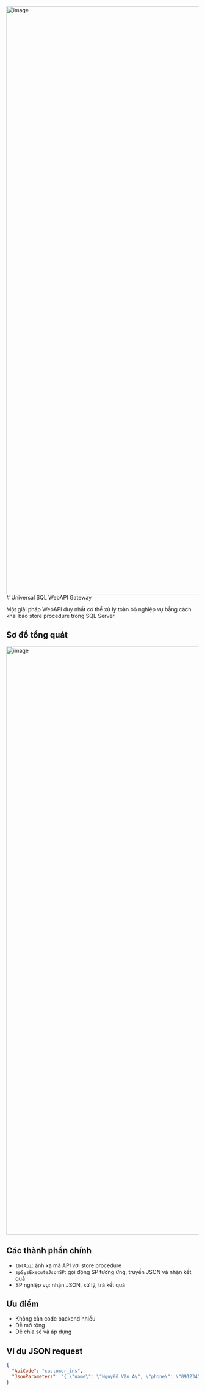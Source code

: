 <img width="1024" height="1536" alt="image" src="https://github.com/user-attachments/assets/c41e33a4-aaeb-46da-9ee9-7f5a06de2e64" /># Universal SQL WebAPI Gateway

Một giải pháp WebAPI duy nhất có thể xử lý toàn bộ nghiệp vụ bằng cách khai báo store procedure trong SQL Server.

## Sơ đồ tổng quát

<img width="1024" height="1536" alt="image" src="https://github.com/user-attachments/assets/d00ca2b9-a8c6-44ba-9903-89d3842bd1e7" />

## Các thành phần chính

- `tblApi`: ánh xạ mã API với store procedure
- `spSysExecuteJsonSP`: gọi động SP tương ứng, truyền JSON và nhận kết quả
- SP nghiệp vụ: nhận JSON, xử lý, trả kết quả

## Ưu điểm

- Không cần code backend nhiều
- Dễ mở rộng
- Dễ chia sẻ và áp dụng

## Ví dụ JSON request

```json
{
  "ApiCode": "customer_ins",
  "JsonParameters": "{ \"name\": \"Nguyễn Văn A\", \"phone\": \"0912345678\" }"
}

